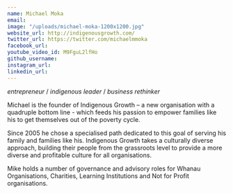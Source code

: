 ```yaml
---
name: Michael Moka
email: 
image: "/uploads/michael-moka-1200x1200.jpg"
website_url: http://indigenousgrowth.com/
twitter_url: https://twitter.com/michaelmmoka
facebook_url: 
youtube_video_id: M9FguL2lfHo
github_username: 
instagram_url: 
linkedin_url: 
---
```


*entrepreneur* / *indigenous leader* / *business rethinker*

Michael is the founder of Indigenous Growth – a new organisation with a quadruple bottom line - which feeds his passion to empower families like his to get themselves out of the poverty cycle.

Since 2005 he chose a specialised path dedicated to this goal of serving his family and families like his. Indigenous Growth takes a culturally diverse approach, building their people from the grassroots level to provide a more diverse and profitable culture for all organisations.

Mike holds a number of governance and advisory roles for Whanau Organisations, Charities, Learning Institutions and Not for Profit organisations.
